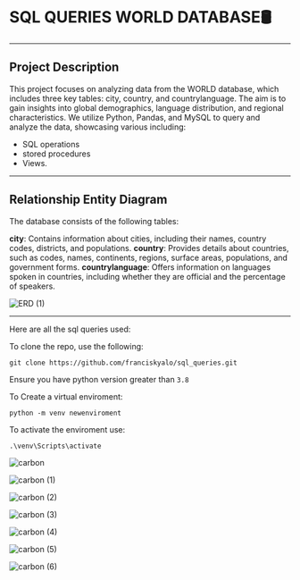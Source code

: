 # **SQL QUERIES WORLD DATABASE🛢**
---
## Project Description
This project focuses on analyzing data from the WORLD database, which includes three key tables: city, country, and countrylanguage. The aim is to gain insights into global demographics, language distribution, and regional characteristics. We utilize Python, Pandas, and MySQL to query and analyze the data, showcasing various including:

* SQL operations
* stored procedures
* Views.

---
## Relationship Entity Diagram
The database consists of the following tables:

**city**: Contains information about cities, including their names, country codes, districts, and populations.
**country**: Provides details about countries, such as codes, names, continents, regions, surface areas, populations, and government forms.
**countrylanguage**: Offers information on languages spoken in countries, including whether they are official and the percentage of speakers.

![ERD (1)](https://github.com/franciskyalo/sql_queries/assets/94622826/f6d9eaf5-58cf-479c-8d1c-118b1e840b19)

---
Here are all the sql queries used:

To clone the repo, use the following:
```
git clone https://github.com/franciskyalo/sql_queries.git
```

Ensure you have python version greater than `3.8`

To Create a virtual enviroment:
```
python -m venv newenviroment
```
To activate the enviroment use:
```
.\venv\Scripts\activate
```


![carbon](https://github.com/franciskyalo/sql_queries/assets/94622826/91278dcf-8377-4dcd-a5de-4b3e604c5b3f)

![carbon (1)](https://github.com/franciskyalo/sql_queries/assets/94622826/d2fe7d4a-8672-46b9-a829-e3030d01ab7c)

![carbon (2)](https://github.com/franciskyalo/sql_queries/assets/94622826/a17714fd-2013-46a2-bc4a-47558c4b06a3)

![carbon (3)](https://github.com/franciskyalo/sql_queries/assets/94622826/cbdc1d5d-cb3a-42a4-ad09-4f3e50670220)

![carbon (4)](https://github.com/franciskyalo/sql_queries/assets/94622826/9e17150e-08e8-4a42-bb5e-71ff4dd442cd)

![carbon (5)](https://github.com/franciskyalo/sql_queries/assets/94622826/aa03b6b2-7694-4118-8ddb-a3880f56ceae)

![carbon (6)](https://github.com/franciskyalo/sql_queries/assets/94622826/89d38582-68dc-4ba9-a9d8-b31fabef1852)
